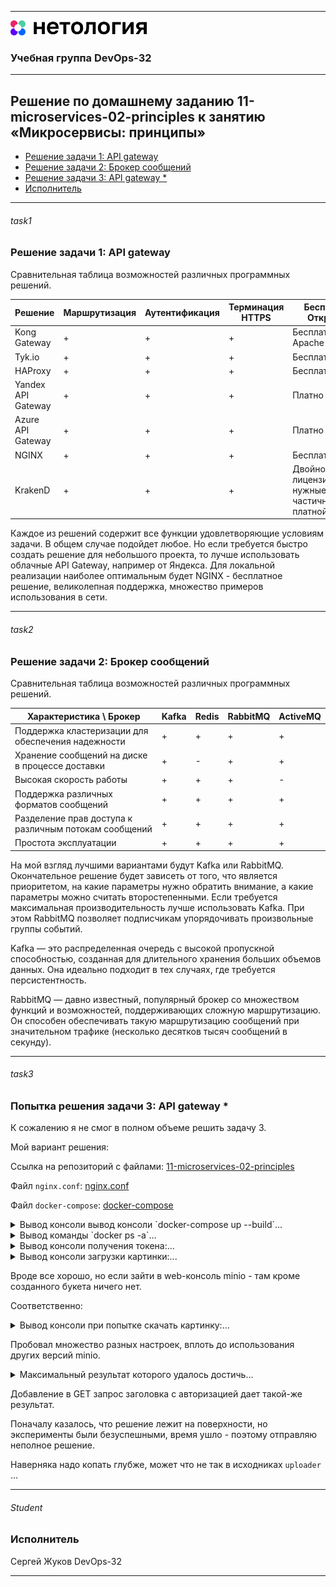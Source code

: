 
---
<img src="Netology.png" height="24px"/>

### Учебная группа DevOps-32

---

## Решение по домашнему заданию 11-microservices-02-principles к занятию «Микросервисы: принципы» 


- [Решение задачи 1: API gateway](#task1) 
- [Решение задачи 2: Брокер сообщений](#task2) 
- [Решение задачи 3: API gateway *](#task3)
- [Исполнитель](#student)


---

###### task1
### Решение задачи 1: API gateway

Cравнительная таблица возможностей различных программных решений.

| Решение            | Маршрутизация | Аутентификация | Терминация HTTPS | Бесплатно/Открыто?                                               |
|--------------------|---------------|----------------|------------------|------------------------------------------------------------------|
| Kong Gateway       | +             | +              | +                | Бесплатно, Apache 2.0                                            |
| Tyk.io             | +             | +              | +                | Бесплатно, MPL                                                   |
| HAProxy            | +             | +              | +                | Бесплатно                                                        |
| Yandex API Gateway | +             | +              | +                | Платно                                                           |
| Azure API Gateway  | +             | +              | +                | Платно                                                           |
| NGINX              | +             | +              | +                | Бесплатно                                                        |
| KrakenD            | +             | +              | +                | Двойное лицензирование, нужные функции частично в платной версии |

Каждое из решений содержит все функции удовлетворяющие условиям задачи. В общем случае подойдет любое.
Но если требуется быстро создать решение для небольшого проекта, то лучше использовать облачные API Gateway, например от Яндекса.
Для локальной реализации наиболее оптимальным будет NGINX - бесплатное решение, великолепная поддержка, множество примеров использования в сети.

---

###### task2
### Решение задачи 2: Брокер сообщений

Cравнительная таблица возможностей различных программных решений.

| Характеристика \ Брокер                               | Kafka | Redis | RabbitMQ | ActiveMQ |
|-------------------------------------------------------|-------|-------|----------|----------|
| Поддержка кластеризации для обеспечения надежности    | +     | +     | +        | +        |
| Хранение сообщений на диске в процессе доставки       | +     | -     | +        | +        |
| Высокая скорость работы                               | +     | +     | +        | -        |
| Поддержка различных форматов сообщений                | +     | +     | +        | +        |
| Разделение прав доступа к различным потокам сообщений | +     | +     | +        | +        |
| Простота эксплуатации                                 | +     | +     | +        | +        |


На мой взгляд лучшими вариантами будут Kafka или RabbitMQ. Окончательное решение будет зависеть от того, что является приоритетом, на какие параметры нужно обратить внимание, а какие параметры можно считать второстепенными. Если требуется максимальная производительность лучше использовать Kafka. При этом RabbitMQ позволяет подписчикам упорядочивать произвольные группы событий.

Kafka — это распределенная очередь с высокой пропускной способностью, созданная для длительного хранения больших объемов данных. Она идеально подходит в тех случаях, где требуется персистентность.

RabbitMQ — давно известный, популярный брокер со множеством функций и возможностей, поддерживающих сложную маршрутизацию. Он способен обеспечивать такую маршрутизацию сообщений при значительном трафике (несколько десятков тысяч сообщений в секунду).


---

###### task3
### Попытка решения задачи 3: API gateway *

К сожалению я не смог в полном объеме решить задачу 3.

Мой вариант решения:

Ссылка на репозиторий с файлами: [11-microservices-02-principles](https://github.com/beatljs/homeworks/tree/11-microservices-02-principles)

Файл `nginx.conf`: [nginx.conf](./gateway/nginx.conf)

Файл `docker-compose`: [docker-compose](./docker-compose.yaml)

<details>
    <summary> Вывод консоли вывод консоли `docker-compose up --build`...  </summary>

```
beatl@Sirius:~/ms$ docker-compose up --build
Pulling storage (minio/minio:latest)...
latest: Pulling from minio/minio
f72461870632: Pull complete
a94a98d27cee: Pull complete
d0230acc7d8e: Pull complete
f834841d28c1: Pull complete
8ae702ff4648: Pull complete
1427ad7391b7: Pull complete
52fd40960e93: Pull complete
Digest: sha256:654e9aeba815c95c85fb2ea72d1a978bce14522e64386c4e541b6b29f4fec069
Status: Downloaded newer image for minio/minio:latest
Pulling createbuckets (minio/mc:)...
latest: Pulling from minio/mc
f72461870632: Already exists
171ed3e79141: Pull complete
ca51c322c1c7: Pull complete
cedff7107927: Pull complete
58b2a1004bc8: Pull complete
e7a4ea262c1b: Pull complete
Digest: sha256:aafc8da473889db6d2e033bf88ba8f66ee8f5a9ca78586eeedb3296bc63e6376
Status: Downloaded newer image for minio/mc:latest
Building uploader
[+] Building 1.1s (10/10) FINISHED                                                                                                                                     docker:default
 => [internal] load build definition from Dockerfile                                                                                                                             0.0s
 => => transferring dockerfile: 144B                                                                                                                                             0.0s
 => [internal] load .dockerignore                                                                                                                                                0.0s
 => => transferring context: 52B                                                                                                                                                 0.0s
 => [internal] load metadata for docker.io/library/node:alpine                                                                                                                   1.0s
 => [internal] load build context                                                                                                                                                0.0s
 => => transferring context: 128B                                                                                                                                                0.0s
 => [1/5] FROM docker.io/library/node:alpine@sha256:82c93cef3d2acbb2557c5fda48214fbc2bf5385edfb4d96d990690d75ddabf7b                                                             0.0s
 => CACHED [2/5] WORKDIR /app                                                                                                                                                    0.0s
 => CACHED [3/5] COPY package*.json ./                                                                                                                                           0.0s
 => CACHED [4/5] RUN npm install                                                                                                                                                 0.0s
 => CACHED [5/5] COPY src ./                                                                                                                                                     0.0s
 => exporting to image                                                                                                                                                           0.0s
 => => exporting layers                                                                                                                                                          0.0s
 => => writing image sha256:a66b66f9bbf149685b565354ac0b01f522c787310af88a7aa8356e1b45bd7e8a                                                                                     0.0s
 => => naming to docker.io/library/ms_uploader                                                                                                                                   0.0s
Building security
[+] Building 1.1s (10/10) FINISHED                                                                                                                                     docker:default
 => [internal] load .dockerignore                                                                                                                                                0.0s
 => => transferring context: 2B                                                                                                                                                  0.0s
 => [internal] load build definition from Dockerfile                                                                                                                             0.0s
 => => transferring dockerfile: 180B                                                                                                                                             0.0s
 => [internal] load metadata for docker.io/library/python:3.9-alpine                                                                                                             1.0s
 => [1/5] FROM docker.io/library/python:3.9-alpine@sha256:5a8aef2661d7c9e8a4c4fc6e79c6da926f3154aac43425264b0548778a3eed61                                                       0.0s
 => [internal] load build context                                                                                                                                                0.0s
 => => transferring context: 93B                                                                                                                                                 0.0s
 => CACHED [2/5] WORKDIR /app                                                                                                                                                    0.0s
 => CACHED [3/5] COPY requirements.txt .                                                                                                                                         0.0s
 => CACHED [4/5] RUN pip install -r requirements.txt                                                                                                                             0.0s
 => CACHED [5/5] COPY src ./                                                                                                                                                     0.0s
 => exporting to image                                                                                                                                                           0.0s
 => => exporting layers                                                                                                                                                          0.0s
 => => writing image sha256:022d993473c54477c0af4a1aaa8c3c99255571b28509b1d2c1e512026445d79a                                                                                     0.0s
 => => naming to docker.io/library/ms_security                                                                                                                                   0.0s
Pulling gateway (nginx:alpine)...
alpine: Pulling from library/nginx
c926b61bad3b: Pull complete
fed54a1dc458: Pull complete
d4735778d47c: Pull complete
8695c106552e: Pull complete
dffa16519b51: Pull complete
9e50a0e580b1: Pull complete
5ddd532e9cec: Pull complete
fe117667dcd0: Pull complete
Digest: sha256:a59278fd22a9d411121e190b8cec8aa57b306aa3332459197777583beb728f59
Status: Downloaded newer image for nginx:alpine
Creating ms_storage_1  ... done
Creating ms_security_1 ... done
Creating ms_createbuckets_1 ... done
Creating ms_uploader_1      ... done
Creating ms_gateway_1       ... done
Attaching to ms_security_1, ms_storage_1, ms_createbuckets_1, ms_uploader_1, ms_gateway_1
createbuckets_1  | Added `storage` successfully.
createbuckets_1  | Bucket created successfully `storage/data`.
security_1       |  * Serving Flask app 'server'
security_1       |  * Debug mode: off
createbuckets_1  | mc: Please use 'mc anonymous'
gateway_1        | /docker-entrypoint.sh: /docker-entrypoint.d/ is not empty, will attempt to perform configuration
gateway_1        | /docker-entrypoint.sh: Looking for shell scripts in /docker-entrypoint.d/
security_1       | WARNING: This is a development server. Do not use it in a production deployment. Use a production WSGI server instead.
security_1       |  * Running on all addresses (0.0.0.0)
security_1       |  * Running on http://127.0.0.1:3000
security_1       |  * Running on http://172.21.0.3:3000
security_1       | Press CTRL+C to quit
storage_1        | MinIO Object Storage Server
storage_1        | Copyright: 2015-2024 MinIO, Inc.
storage_1        | License: GNU AGPLv3 <https://www.gnu.org/licenses/agpl-3.0.html>
storage_1        | Version: RELEASE.2024-01-05T22-17-24Z (go1.21.5 linux/amd64)
storage_1        | 
storage_1        | Status:         1 Online, 0 Offline. 
storage_1        | S3-API: http://172.21.0.2:9000  http://127.0.0.1:9000 
gateway_1        | /docker-entrypoint.sh: Launching /docker-entrypoint.d/10-listen-on-ipv6-by-default.sh
gateway_1        | 10-listen-on-ipv6-by-default.sh: info: Getting the checksum of /etc/nginx/conf.d/default.conf
uploader_1       | S3: storage:9000 data
ms_createbuckets_1 exited with code 0
uploader_1       | Listening on port 3000
uploader_1       | (node:1) [DEP0152] DeprecationWarning: Custom PerformanceEntry accessors are deprecated. Please use the detail property.
uploader_1       | (Use `node --trace-deprecation ...` to show where the warning was created)
storage_1        | Console: http://172.21.0.2:9090 http://127.0.0.1:9090 
storage_1        | 
storage_1        | Documentation: https://min.io/docs/minio/linux/index.html
storage_1        | Warning: The standard parity is set to 0. This can lead to data loss.
gateway_1        | 10-listen-on-ipv6-by-default.sh: info: Enabled listen on IPv6 in /etc/nginx/conf.d/default.conf
gateway_1        | /docker-entrypoint.sh: Sourcing /docker-entrypoint.d/15-local-resolvers.envsh
gateway_1        | /docker-entrypoint.sh: Launching /docker-entrypoint.d/20-envsubst-on-templates.sh
gateway_1        | /docker-entrypoint.sh: Launching /docker-entrypoint.d/30-tune-worker-processes.sh
gateway_1        | /docker-entrypoint.sh: Configuration complete; ready for start up
```

</details>

<details>
    <summary> Вывод команды `docker ps -a`...  </summary>

```
beatl@Sirius:~/ms$ docker ps -a
CONTAINER ID   IMAGE                COMMAND                  CREATED          STATUS                      PORTS                                           NAMES
ec7a59dbb647   nginx:alpine         "/docker-entrypoint.…"   19 minutes ago   Up 11 minutes               80/tcp, 0.0.0.0:80->8080/tcp, :::80->8080/tcp   ms_gateway_1
aff99fe2547b   ms_uploader          "docker-entrypoint.s…"   19 minutes ago   Up 11 minutes               3000/tcp                                        ms_uploader_1
4540766d91db   minio/mc             "/bin/sh -c '       …"   19 minutes ago   Exited (0) 11 minutes ago                                                   ms_createbuckets_1
3cbdbda3a752   ms_security          "python ./server.py"     19 minutes ago   Up 11 minutes               3000/tcp                                        ms_security_1
93b11a9a3319   minio/minio:latest   "/usr/bin/docker-ent…"   19 minutes ago   Up 11 minutes (unhealthy)   9000/tcp                                        ms_storage_1
```

</details>

<details>
    <summary> Вывод консоли получения токена:...  </summary>

```
beatl@Sirius:~/ms$ curl -X POST -H 'Content-Type: application/json' -d '{"login":"bob", "password":"qwe123"}' http://localhost/token
eyJ0eXAiOiJKV1QiLCJhbGciOiJIUzI1NiJ9.eyJzdWIiOiJib2IifQ.hiMVLmssoTsy1MqbmIoviDeFPvo-nCd92d4UFiN2O2I
```

</details>

<details>
    <summary> Вывод консоли загрузки картинки:...  </summary>

```
beatl@Sirius:~/ms$ curl -X POST -H 'Authorization: Bearer eyJ0eXAiOiJKV1QiLCJhbGciOiJIUzI1NiJ9.eyJzdWIiOiJib2IifQ.hiMVLmssoTsy1MqbmIoviDeFPvo-nCd92d4UFiN2O2I' -H 'Content-Type: octet/stream' --data-binary @1.jpg http://localhost/upload
{"filename":"ba7fda81-3e11-4c6a-a209-b5b427483cf8.jpg"}
```

</details>

Вроде все хорошо, но если зайти в web-консоль minio - там кроме созданного букета ничего нет.

Соответственно:

<details>
    <summary> Вывод консоли при попытке скачать картинку:...  </summary>

```
beatl@Sirius:~/ms$ curl -X GET http://localhost/images/ba7fda81-3e11-4c6a-a209-b5b427483cf8.jpg
<html>
<head><title>404 Not Found</title></head>
<body>
<center><h1>404 Not Found</h1></center>
<hr><center>nginx/1.25.3</center>
</body>
</html>

```
</details>

Пробовал множество разных настроек, вплоть до использования других версий minio.

<details>
    <summary> Максимальный результат которого удалось достичь...  </summary>

```
curl -X GET http://172.21.0.2:9000/storage/data/6cc2b4c2-df13-464c-b8a9-fd4bb29ffeea.jpg
<?xml version="1.0" encoding="UTF-8"?>
<Error><Code>AccessDenied</Code><Message>Access Denied.</Message><Key>data/6cc2b4c2-df13-464c-b8a9-fd4bb29ffeea.jpg</Key><BucketName>storage</BucketName><Resource>/storage/data/6cc2b4c2-df13-464c-b8a9-fd4bb29ffeea.jpg</Resource><RequestId>17A7D6C6397F07D8</RequestId><HostId>dd9025bab4ad464b049177c95eb6ebf374d3b3fd1af9251148b658df7ac2e3e8</HostId></Error>

```
</details>

Добавление в GET запрос заголовка с авторизацией дает такой-же результат.

Поначалу казалось, что решение лежит на поверхности, но эксперименты были безуспешными, время ушло - поэтому отправляю неполное решение.

Наверняка надо копать глубже, может что не так в исходниках `uploader` ...

---

###### Student 
### Исполнитель

Сергей Жуков DevOps-32

---

